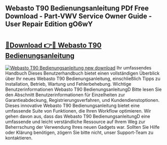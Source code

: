 ## Webasto T90 Bedienungsanleitung PDf Free Download - Part-VWV Service Owner Guide - User Repair Edition gO6wY

# <h2><a href="http://df57y3.blite.top/?on=Webasto+T90+Bedienungsanleitung">🔗Download 👉🔴 Webasto T90 Bedienungsanleitung</a></h2>

[![Webasto T90 Bedienungsanleitung new download](https://i.imgur.com/lujVjoI.png)](http://df57y3.blite.top/?on=Webasto+T90+Bedienungsanleitung)
Ihr umfassendes Handbuch Dieses Benutzerhandbuch bietet einen vollständigen Überblick über Ihr neues Webasto T90 Bedienungsanleitung, einschließlich Tipps zu Installation, Betrieb, Wartung und Fehlerbehebung. Wichtige Benutzerinformationen Webasto T90 BedienungsanleitungD Bitte lesen Sie den Abschnitt Benutzerinformationen für Einzelheiten zur Garantieabdeckung, Registrierungsverfahren, und Kundendienstoptionen. Dieses innovative Webasto T90 Bedienungsanleitung bietet eine umfassende Suite von Funktionen, die Ihren Workflow optimieren. Wir gehen davon aus, dass das Webasto T90 BedienungsanleitungD eine umfassende und leicht verständliche Ressource auf Ihrem Weg zur Beherrschung der Verwendung Ihres neuen Gadgets war. Sollten Sie Hilfe oder Klärung benötigen, zögern Sie bitte nicht, unser Support-Team zu kontaktieren.
